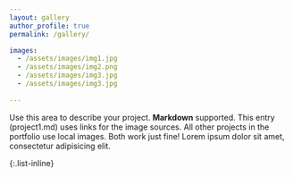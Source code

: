 ```yaml
---
layout: gallery
author_profile: true
permalink: /gallery/

images:
  - /assets/images/img1.jpg
  - /assets/images/img2.png
  - /assets/images/img3.jpg
  - /assets/images/img3.jpg  
  
---
```


Use this area to describe your project. **Markdown** supported. This entry (project1.md) uses links for the image sources. All other projects in the portfolio use local images. Both work just fine! Lorem ipsum dolor sit amet, consectetur adipisicing elit.

{:.list-inline}